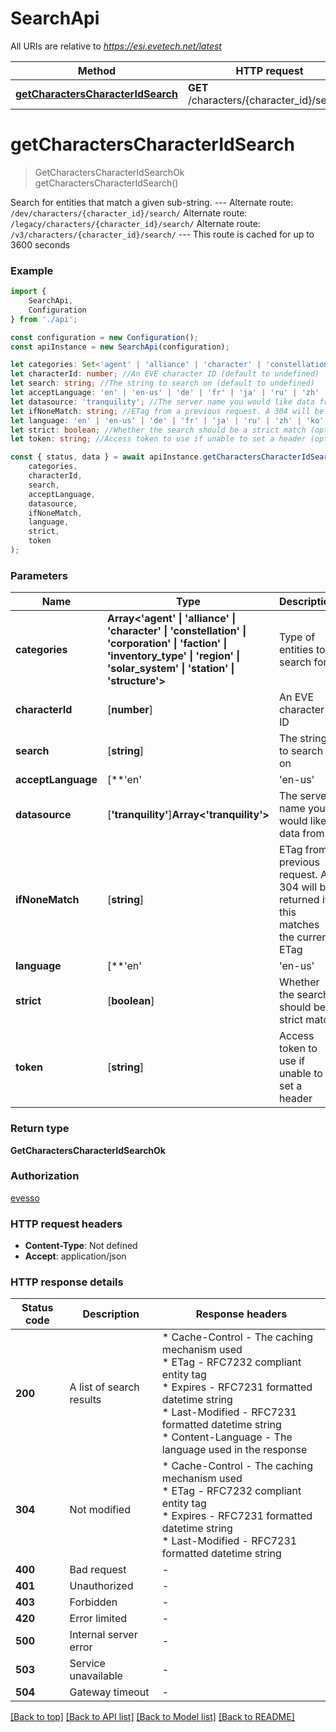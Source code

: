 # SearchApi

All URIs are relative to *https://esi.evetech.net/latest*

|Method | HTTP request | Description|
|------------- | ------------- | -------------|
|[**getCharactersCharacterIdSearch**](#getcharacterscharacteridsearch) | **GET** /characters/{character_id}/search/ | Search on a string|

# **getCharactersCharacterIdSearch**
> GetCharactersCharacterIdSearchOk getCharactersCharacterIdSearch()

Search for entities that match a given sub-string.  --- Alternate route: `/dev/characters/{character_id}/search/`  Alternate route: `/legacy/characters/{character_id}/search/`  Alternate route: `/v3/characters/{character_id}/search/`  --- This route is cached for up to 3600 seconds

### Example

```typescript
import {
    SearchApi,
    Configuration
} from './api';

const configuration = new Configuration();
const apiInstance = new SearchApi(configuration);

let categories: Set<'agent' | 'alliance' | 'character' | 'constellation' | 'corporation' | 'faction' | 'inventory_type' | 'region' | 'solar_system' | 'station' | 'structure'>; //Type of entities to search for (default to undefined)
let characterId: number; //An EVE character ID (default to undefined)
let search: string; //The string to search on (default to undefined)
let acceptLanguage: 'en' | 'en-us' | 'de' | 'fr' | 'ja' | 'ru' | 'zh' | 'ko' | 'es'; //Language to use in the response (optional) (default to 'en')
let datasource: 'tranquility'; //The server name you would like data from (optional) (default to 'tranquility')
let ifNoneMatch: string; //ETag from a previous request. A 304 will be returned if this matches the current ETag (optional) (default to undefined)
let language: 'en' | 'en-us' | 'de' | 'fr' | 'ja' | 'ru' | 'zh' | 'ko' | 'es'; //Language to use in the response, takes precedence over Accept-Language (optional) (default to 'en')
let strict: boolean; //Whether the search should be a strict match (optional) (default to false)
let token: string; //Access token to use if unable to set a header (optional) (default to undefined)

const { status, data } = await apiInstance.getCharactersCharacterIdSearch(
    categories,
    characterId,
    search,
    acceptLanguage,
    datasource,
    ifNoneMatch,
    language,
    strict,
    token
);
```

### Parameters

|Name | Type | Description  | Notes|
|------------- | ------------- | ------------- | -------------|
| **categories** | **Array<&#39;agent&#39; &#124; &#39;alliance&#39; &#124; &#39;character&#39; &#124; &#39;constellation&#39; &#124; &#39;corporation&#39; &#124; &#39;faction&#39; &#124; &#39;inventory_type&#39; &#124; &#39;region&#39; &#124; &#39;solar_system&#39; &#124; &#39;station&#39; &#124; &#39;structure&#39;>** | Type of entities to search for | defaults to undefined|
| **characterId** | [**number**] | An EVE character ID | defaults to undefined|
| **search** | [**string**] | The string to search on | defaults to undefined|
| **acceptLanguage** | [**&#39;en&#39; | &#39;en-us&#39; | &#39;de&#39; | &#39;fr&#39; | &#39;ja&#39; | &#39;ru&#39; | &#39;zh&#39; | &#39;ko&#39; | &#39;es&#39;**]**Array<&#39;en&#39; &#124; &#39;en-us&#39; &#124; &#39;de&#39; &#124; &#39;fr&#39; &#124; &#39;ja&#39; &#124; &#39;ru&#39; &#124; &#39;zh&#39; &#124; &#39;ko&#39; &#124; &#39;es&#39;>** | Language to use in the response | (optional) defaults to 'en'|
| **datasource** | [**&#39;tranquility&#39;**]**Array<&#39;tranquility&#39;>** | The server name you would like data from | (optional) defaults to 'tranquility'|
| **ifNoneMatch** | [**string**] | ETag from a previous request. A 304 will be returned if this matches the current ETag | (optional) defaults to undefined|
| **language** | [**&#39;en&#39; | &#39;en-us&#39; | &#39;de&#39; | &#39;fr&#39; | &#39;ja&#39; | &#39;ru&#39; | &#39;zh&#39; | &#39;ko&#39; | &#39;es&#39;**]**Array<&#39;en&#39; &#124; &#39;en-us&#39; &#124; &#39;de&#39; &#124; &#39;fr&#39; &#124; &#39;ja&#39; &#124; &#39;ru&#39; &#124; &#39;zh&#39; &#124; &#39;ko&#39; &#124; &#39;es&#39;>** | Language to use in the response, takes precedence over Accept-Language | (optional) defaults to 'en'|
| **strict** | [**boolean**] | Whether the search should be a strict match | (optional) defaults to false|
| **token** | [**string**] | Access token to use if unable to set a header | (optional) defaults to undefined|


### Return type

**GetCharactersCharacterIdSearchOk**

### Authorization

[evesso](../README.md#evesso)

### HTTP request headers

 - **Content-Type**: Not defined
 - **Accept**: application/json


### HTTP response details
| Status code | Description | Response headers |
|-------------|-------------|------------------|
|**200** | A list of search results |  * Cache-Control - The caching mechanism used <br>  * ETag - RFC7232 compliant entity tag <br>  * Expires - RFC7231 formatted datetime string <br>  * Last-Modified - RFC7231 formatted datetime string <br>  * Content-Language - The language used in the response <br>  |
|**304** | Not modified |  * Cache-Control - The caching mechanism used <br>  * ETag - RFC7232 compliant entity tag <br>  * Expires - RFC7231 formatted datetime string <br>  * Last-Modified - RFC7231 formatted datetime string <br>  |
|**400** | Bad request |  -  |
|**401** | Unauthorized |  -  |
|**403** | Forbidden |  -  |
|**420** | Error limited |  -  |
|**500** | Internal server error |  -  |
|**503** | Service unavailable |  -  |
|**504** | Gateway timeout |  -  |

[[Back to top]](#) [[Back to API list]](../README.md#documentation-for-api-endpoints) [[Back to Model list]](../README.md#documentation-for-models) [[Back to README]](../README.md)


